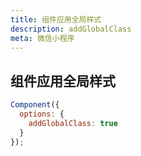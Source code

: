 ```yaml
---
title: 组件应用全局样式
description: addGlobalClass
meta: 微信小程序
---
```


## 组件应用全局样式

```js
Component({
  options: {
    addGlobalClass: true
  }
});
```
